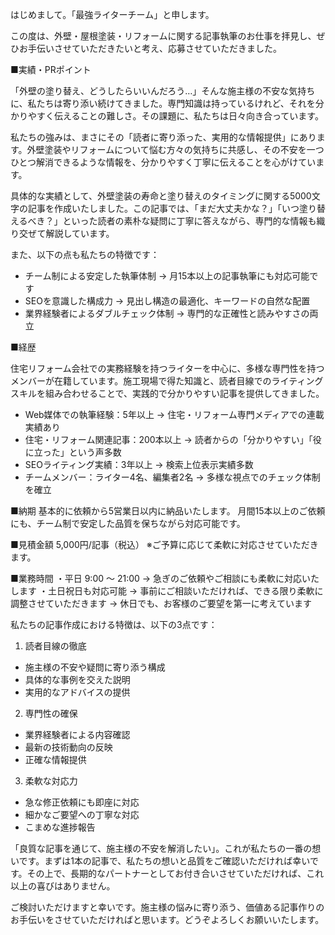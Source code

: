はじめまして。「最強ライターチーム」と申します。

この度は、外壁・屋根塗装・リフォームに関する記事執筆のお仕事を拝見し、ぜひお手伝いさせていただきたいと考え、応募させていただきました。

■実績・PRポイント

「外壁の塗り替え、どうしたらいいんだろう…」そんな施主様の不安な気持ちに、私たちは寄り添い続けてきました。専門知識は持っているけれど、それを分かりやすく伝えることの難しさ。その課題に、私たちは日々向き合っています。

私たちの強みは、まさにその「読者に寄り添った、実用的な情報提供」にあります。外壁塗装やリフォームについて悩む方々の気持ちに共感し、その不安を一つひとつ解消できるような情報を、分かりやすく丁寧に伝えることを心がけています。

具体的な実績として、外壁塗装の寿命と塗り替えのタイミングに関する5000文字の記事を作成いたしました。この記事では、「まだ大丈夫かな？」「いつ塗り替えるべき？」といった読者の素朴な疑問に丁寧に答えながら、専門的な情報も織り交ぜて解説しています。

また、以下の点も私たちの特徴です：

- チーム制による安定した執筆体制
  → 月15本以上の記事執筆にも対応可能です
- SEOを意識した構成力
  → 見出し構造の最適化、キーワードの自然な配置
- 業界経験者によるダブルチェック体制
  → 専門的な正確性と読みやすさの両立

■経歴

住宅リフォーム会社での実務経験を持つライターを中心に、多様な専門性を持つメンバーが在籍しています。施工現場で得た知識と、読者目線でのライティングスキルを組み合わせることで、実践的で分かりやすい記事を提供してきました。

- Web媒体での執筆経験：5年以上
  → 住宅・リフォーム専門メディアでの連載実績あり
- 住宅・リフォーム関連記事：200本以上
  → 読者からの「分かりやすい」「役に立った」という声多数
- SEOライティング実績：3年以上
  → 検索上位表示実績多数
- チームメンバー：ライター4名、編集者2名
  → 多様な視点でのチェック体制を確立

■納期
基本的に依頼から5営業日以内に納品いたします。
月間15本以上のご依頼にも、チーム制で安定した品質を保ちながら対応可能です。

■見積金額
5,000円/記事（税込）
※ご予算に応じて柔軟に対応させていただきます。

■業務時間
・平日 9:00 ～ 21:00
  → 急ぎのご依頼やご相談にも柔軟に対応いたします
・土日祝日も対応可能
  → 事前にご相談いただければ、できる限り柔軟に調整させていただきます
  → 休日でも、お客様のご要望を第一に考えています

私たちの記事作成における特徴は、以下の3点です：

1. 読者目線の徹底
- 施主様の不安や疑問に寄り添う構成
- 具体的な事例を交えた説明
- 実用的なアドバイスの提供

2. 専門性の確保
- 業界経験者による内容確認
- 最新の技術動向の反映
- 正確な情報提供

3. 柔軟な対応力
- 急な修正依頼にも即座に対応
- 細かなご要望への丁寧な対応
- こまめな進捗報告

「良質な記事を通じて、施主様の不安を解消したい」。これが私たちの一番の想いです。まずは1本の記事で、私たちの想いと品質をご確認いただければ幸いです。その上で、長期的なパートナーとしてお付き合いさせていただければ、これ以上の喜びはありません。

ご検討いただけますと幸いです。施主様の悩みに寄り添う、価値ある記事作りのお手伝いをさせていただければと思います。どうぞよろしくお願いいたします。